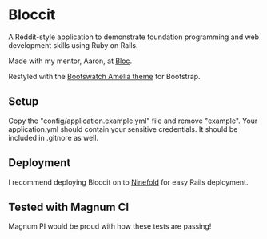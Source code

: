 # Bloccit

A Reddit-style application to demonstrate foundation programming and web development skills using Ruby on Rails. 

Made with my mentor, Aaron, at [Bloc](http://bloc.io). 

Restyled with the [Bootswatch Amelia theme](http://bootswatch.com/amelia/) for Bootstrap. 

## Setup

Copy the "config/application.example.yml" file and remove "example". Your application.yml should contain your sensitive credentials. It should be included in .gitnore as well. 

## Deployment

I recommend deploying Bloccit on to [Ninefold](www.ninefold.com) for easy Rails deployment.

## Tested with Magnum CI 

Magnum PI would be proud with how these tests are passing!